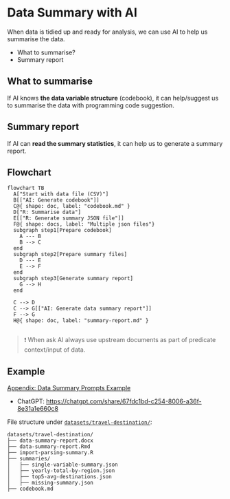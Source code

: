 # Data Summary with AI

When data is tidied up and ready for analysis, we can use AI to help us summarise the data. 

  - What to summarise? 
  - Summary report
  
## What to summarise

If AI knows **the data variable structure** (codebook), it can help/suggest us to summarise the data with programming code suggestion.

## Summary report

If AI can **read the summary statistics**, it can help us to generate a summary report.

## Flowchart

```mermaid
flowchart TB
  A["Start with data file (CSV)"]
  B[["AI: Generate codebook"]]
  C@{ shape: doc, label: "codebook.md" }
  D["R: Summarise data"]
  E[["R: Generate summary JSON file"]]
  F@{ shape: docs, label: "Multiple json files"}
  subgraph step1[Prepare codebook]
    A --- B
    B --> C
  end
  subgraph step2[Prepare summary files]
    D --- E
    E --> F
  end
  subgraph step3[Generate summary report]
    G --> H
  end
  
  C --> D
  C --> G[["AI: Generate data summary report"]]
  F --> G
  H@{ shape: doc, label: "summary-report.md" }
    
```

> :exclamation: When ask AI always use upstream documents as part of predicate context/input of data.

## Example

[Appendix: Data Summary Prompts Example](Appendix-data-summary-complete-prompt-example.md)

  - ChatGPT: <https://chatgpt.com/share/67fdc1bd-c254-8006-a36f-8e31a1e660c8>

File structure under [`datasets/travel-destination/`]([../datasets/travel-destination/](https://github.com/tpemartin/113-2-data-visualization/tree/3321cd77067c3570f769596a0f816cce0998737c/datasets/travel-destination)):

```
datasets/travel-destination/
├── data-summary-report.docx
├── data-summary-report.Rmd
├── import-parsing-summary.R
├── summaries/
│   ├── single-variable-summary.json
│   ├── yearly-total-by-region.json
│   ├── top5-avg-destinations.json
│   ├── missing-summary.json
├── codebook.md
```


